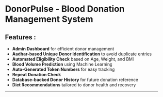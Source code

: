 # DonorPulse - Blood Donation Management System

## Features :

- **Admin Dashboard** for efficient donor management
-  **Aadhar-based Unique Donor Identification** to avoid duplicate entries
-  **Automated Eligibility Check** based on Age, Weight, and BMI
-  **Blood Volume Prediction** using Machine Learning
-  **Auto-Generated Token Numbers** for easy tracking
-  **Repeat Donation Check**
-  **Database-backed Donor History** for future donation reference
-  **Diet Recommendations** tailored to donor health and recovery

---

